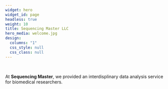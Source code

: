 ```yaml
---
widget: hero
widget_id: page
headless: true
weight: 10
title: Sequencing Master LLC
hero_media: welcome.jpg
design:
  columns: "1"
  css_style: null
  css_class: null
---
```

<br>

At **Sequencing Master**, we provided an interdisplinary data analysis service for biomedical researchers.